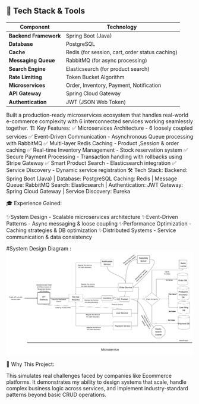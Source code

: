 ## **📌 Tech Stack & Tools**  

| Component | Technology |
|-----------|-----------|
| **Backend Framework** | Spring Boot (Java) |
| **Database** | PostgreSQL |
| **Cache** | Redis (for session, cart, order status caching) |
| **Messaging Queue** | RabbitMQ (for async processing) |
| **Search Engine** | Elasticsearch (for product search) |
| **Rate Limiting** | Token Bucket Algorithm |
| **Microservices** | Order, Inventory, Payment, Notification |
| **API Gateway** | Spring Cloud Gateway |
| **Authentication** | JWT (JSON Web Token) |


Built a production-ready microservices ecosystem that handles real-world e-commerce complexity with 6 interconnected services working seamlessly together.
🏗️ Key Features:
 ✅ Microservices Architecture - 6 loosely coupled services
 ✅ Event-Driven Communication - Asynchronous Queue processing with RabbitMQ
 ✅ Multi-layer Redis Caching - Product ,Session & order caching
 ✅ Real-time Inventory Management - Stock reservation system
 ✅ Secure Payment Processing - Transaction handling with rollbacks using Stripe Gateway
 ✅ Smart Product Search - Elasticsearch integration
 ✅ Service Discovery - Dynamic service registration
🛠️ Tech Stack:
Backend: Spring Boot (Java) | Database: PostgreSQL
 Caching: Redis | Message Queue: RabbitMQ
 Search: Elasticsearch | Authentication: JWT
 Gateway: Spring Cloud Gateway | Service Discovery: Eureka

🎓 Experience Gained:

✨System Design - Scalable microservices architecture
✨Event-Driven Patterns - Async messaging & loose coupling
✨Performance Optimization - Caching strategies & DB optimization
✨Distributed Systems - Service communication & data consistency

#System Design Diagram :
<img src="https://github.com/amalprasad0/OrderFullfilment/blob/master/Blank%20diagram%20(1).png"/>


🎯 Why This Project:

This simulates real challenges faced by companies like Ecommerce platforms. It demonstrates my ability to design systems that scale, handle complex business logic across services, and implement industry-standard patterns beyond basic CRUD operations.

